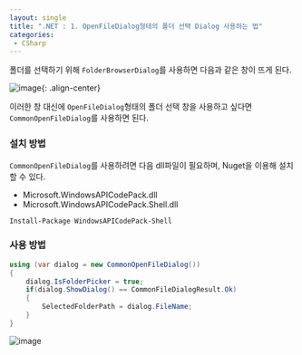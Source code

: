 ```yaml
---
layout: single
title: ".NET : 1. OpenFileDialog형태의 폴더 선택 Dialog 사용하는 법"
categories:
 - CSharp
---
```


폴더를 선택하기 위해 `FolderBrowserDialog`를 사용하면 다음과 같은 창이 뜨게 된다.

![image](https://user-images.githubusercontent.com/38006679/135938493-b75f49e1-dc23-4675-bbd2-13dc21ea42bd.png){: .align-center}



이러한 창 대신에 `OpenFileDialog`형태의 폴더 선택 창을 사용하고 싶다면 `CommonOpenFileDialog`를 사용하면 된다.



### 설치 방법

`CommonOpenFileDialog`를 사용하려면 다음 dll파일이 필요하며, Nuget을 이용해 설치할 수 있다.

- Microsoft.WindowsAPICodePack.dll
- Microsoft.WindowsAPICodePack.Shell.dll

```
Install-Package WindowsAPICodePack-Shell
```



### 사용 방법

```csharp
using (var dialog = new CommonOpenFileDialog())
{
    dialog.IsFolderPicker = true;
    if(dialog.ShowDialog() == CommonFileDialogResult.Ok)
    {
        SelectedFolderPath = dialog.FileName;    
    }
}
```

![image](https://user-images.githubusercontent.com/38006679/135938528-b76b26af-b4ee-4664-ae4f-efb10513c3db.png)